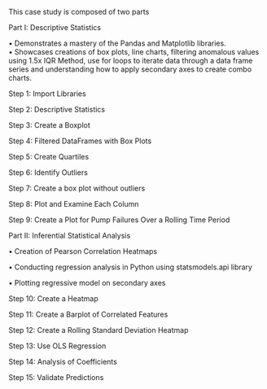 This case study is composed of two parts

Part I: Descriptive Statistics

•	Demonstrates a mastery of the Pandas and Matplotlib libraries.  
•	Showcases creations of box plots, line charts, filtering anomalous values using 1.5x IQR Method, use for loops to iterate data through a data frame series and understanding how to apply secondary axes to create combo charts.

Step 1: Import Libraries

Step 2: Descriptive Statistics

Step 3: Create a Boxplot

Step 4: Filtered DataFrames with Box Plots

Step 5: Create Quartiles

Step 6: Identify Outliers

Step 7: Create a box plot without outliers

Step 8: Plot and Examine Each Column

Step 9: Create a Plot for Pump Failures Over a Rolling Time Period

Part II: Inferential Statistical Analysis

•	Creation of Pearson Correlation Heatmaps

•	Conducting regression analysis in Python using statsmodels.api library

•	Plotting regressive model on secondary axes

Step 10: Create a Heatmap

Step 11: Create a Barplot of Correlated Features

Step 12: Create a Rolling Standard Deviation Heatmap

Step 13: Use OLS Regression

Step 14: Analysis of Coefficients

Step 15: Validate Predictions
